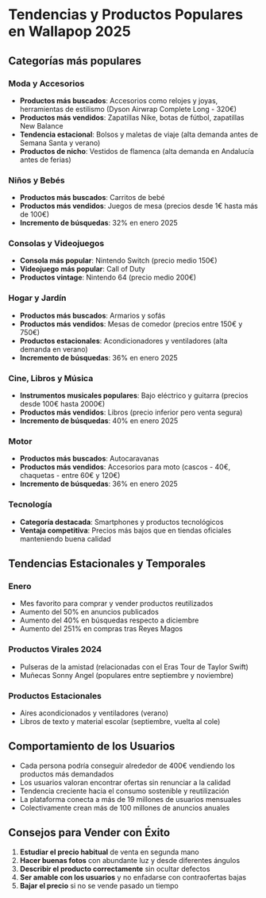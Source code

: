 # Tendencias y Productos Populares en Wallapop 2025

## Categorías más populares

### Moda y Accesorios
- **Productos más buscados**: Accesorios como relojes y joyas, herramientas de estilismo (Dyson Airwrap Complete Long - 320€)
- **Productos más vendidos**: Zapatillas Nike, botas de fútbol, zapatillas New Balance
- **Tendencia estacional**: Bolsos y maletas de viaje (alta demanda antes de Semana Santa y verano)
- **Productos de nicho**: Vestidos de flamenca (alta demanda en Andalucía antes de ferias)

### Niños y Bebés
- **Productos más buscados**: Carritos de bebé
- **Productos más vendidos**: Juegos de mesa (precios desde 1€ hasta más de 100€)
- **Incremento de búsquedas**: 32% en enero 2025

### Consolas y Videojuegos
- **Consola más popular**: Nintendo Switch (precio medio 150€)
- **Videojuego más popular**: Call of Duty
- **Productos vintage**: Nintendo 64 (precio medio 200€)

### Hogar y Jardín
- **Productos más buscados**: Armarios y sofás
- **Productos más vendidos**: Mesas de comedor (precios entre 150€ y 750€)
- **Productos estacionales**: Acondicionadores y ventiladores (alta demanda en verano)
- **Incremento de búsquedas**: 36% en enero 2025

### Cine, Libros y Música
- **Instrumentos musicales populares**: Bajo eléctrico y guitarra (precios desde 100€ hasta 2000€)
- **Productos más vendidos**: Libros (precio inferior pero venta segura)
- **Incremento de búsquedas**: 40% en enero 2025

### Motor
- **Productos más buscados**: Autocaravanas
- **Productos más vendidos**: Accesorios para moto (cascos - 40€, chaquetas - entre 60€ y 120€)
- **Incremento de búsquedas**: 36% en enero 2025

### Tecnología
- **Categoría destacada**: Smartphones y productos tecnológicos
- **Ventaja competitiva**: Precios más bajos que en tiendas oficiales manteniendo buena calidad

## Tendencias Estacionales y Temporales

### Enero
- Mes favorito para comprar y vender productos reutilizados
- Aumento del 50% en anuncios publicados
- Aumento del 40% en búsquedas respecto a diciembre
- Aumento del 251% en compras tras Reyes Magos

### Productos Virales 2024
- Pulseras de la amistad (relacionadas con el Eras Tour de Taylor Swift)
- Muñecas Sonny Angel (populares entre septiembre y noviembre)

### Productos Estacionales
- Aires acondicionados y ventiladores (verano)
- Libros de texto y material escolar (septiembre, vuelta al cole)

## Comportamiento de los Usuarios

- Cada persona podría conseguir alrededor de 400€ vendiendo los productos más demandados
- Los usuarios valoran encontrar ofertas sin renunciar a la calidad
- Tendencia creciente hacia el consumo sostenible y reutilización
- La plataforma conecta a más de 19 millones de usuarios mensuales
- Colectivamente crean más de 100 millones de anuncios anuales

## Consejos para Vender con Éxito

1. **Estudiar el precio habitual** de venta en segunda mano
2. **Hacer buenas fotos** con abundante luz y desde diferentes ángulos
3. **Describir el producto correctamente** sin ocultar defectos
4. **Ser amable con los usuarios** y no enfadarse con contraofertas bajas
5. **Bajar el precio** si no se vende pasado un tiempo
